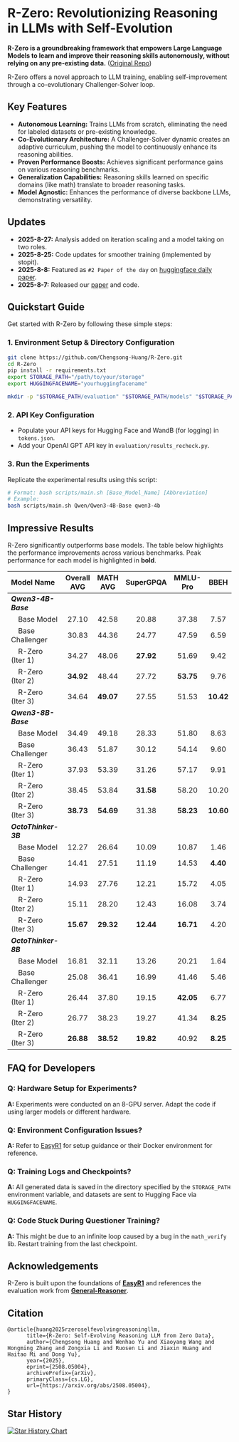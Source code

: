 # R-Zero: Revolutionizing Reasoning in LLMs with Self-Evolution

**R-Zero is a groundbreaking framework that empowers Large Language Models to learn and improve their reasoning skills autonomously, without relying on any pre-existing data.** ([Original Repo](https://github.com/Chengsong-Huang/R-Zero))

R-Zero offers a novel approach to LLM training, enabling self-improvement through a co-evolutionary Challenger-Solver loop.

## Key Features

*   **Autonomous Learning:** Trains LLMs from scratch, eliminating the need for labeled datasets or pre-existing knowledge.
*   **Co-Evolutionary Architecture:**  A Challenger-Solver dynamic creates an adaptive curriculum, pushing the model to continuously enhance its reasoning abilities.
*   **Proven Performance Boosts:** Achieves significant performance gains on various reasoning benchmarks.
*   **Generalization Capabilities:**  Reasoning skills learned on specific domains (like math) translate to broader reasoning tasks.
*   **Model Agnostic:**  Enhances the performance of diverse backbone LLMs, demonstrating versatility.

## Updates
*   **2025-8-27:** Analysis added on iteration scaling and a model taking on two roles.
*   **2025-8-25:** Code updates for smoother training (implemented by stopit).
*   **2025-8-8:** Featured as `#2 Paper of the day` on [huggingface daily paper](https://huggingface.co/papers/2508.05004).
*   **2025-8-7:** Released our [paper](https://arxiv.org/abs/2508.05004) and code.

## Quickstart Guide

Get started with R-Zero by following these simple steps:

### 1.  Environment Setup & Directory Configuration

```bash
git clone https://github.com/Chengsong-Huang/R-Zero.git
cd R-Zero
pip install -r requirements.txt
export STORAGE_PATH="/path/to/your/storage"
export HUGGINGFACENAME="yourhuggingfacename"

mkdir -p "$STORAGE_PATH/evaluation" "$STORAGE_PATH/models" "$STORAGE_PATH/generated_question" "$STORAGE_PATH/temp_results"
```

### 2.  API Key Configuration

*   Populate your API keys for Hugging Face and WandB (for logging) in `tokens.json`.
*   Add your OpenAI GPT API key in `evaluation/results_recheck.py`.

### 3. Run the Experiments

Replicate the experimental results using this script:

```bash
# Format: bash scripts/main.sh [Base_Model_Name] [Abbreviation]
# Example:
bash scripts/main.sh Qwen/Qwen3-4B-Base qwen3-4b
```

## Impressive Results

R-Zero significantly outperforms base models.  The table below highlights the performance improvements across various benchmarks.  Peak performance for each model is highlighted in **bold**.

| Model Name | Overall AVG | MATH AVG | SuperGPQA | MMLU-Pro | BBEH |
|:---|:---:|:---:|:---:|:---:|:---:|
| ***Qwen3-4B-Base*** | | | | | |
| &emsp;Base Model | 27.10 | 42.58 | 20.88 | 37.38 | 7.57 |
| &emsp;Base Challenger | 30.83 | 44.36 | 24.77 | 47.59 | 6.59 |
| &emsp;R-Zero (Iter 1) | 34.27 | 48.06 | **27.92** | 51.69 | 9.42 |
| &emsp;R-Zero (Iter 2) | **34.92** | 48.44 | 27.72 | **53.75** | 9.76 |
| &emsp;R-Zero (Iter 3) | 34.64 | **49.07** | 27.55 | 51.53 | **10.42** |
| ***Qwen3-8B-Base*** | | | | | |
| &emsp;Base Model | 34.49 | 49.18 | 28.33 | 51.80 | 8.63 |
| &emsp;Base Challenger | 36.43 | 51.87 | 30.12 | 54.14 | 9.60 |
| &emsp;R-Zero (Iter 1) | 37.93 | 53.39 | 31.26 | 57.17 | 9.91 |
| &emsp;R-Zero (Iter 2) | 38.45 | 53.84 | **31.58** | 58.20 | 10.20 |
| &emsp;R-Zero (Iter 3) | **38.73** | **54.69** | 31.38 | **58.23** | **10.60** |
| ***OctoThinker-3B*** | | | | | |
| &emsp;Base Model | 12.27 | 26.64 | 10.09 | 10.87 | 1.46 |
| &emsp;Base Challenger | 14.41 | 27.51 | 11.19 | 14.53 | **4.40** |
| &emsp;R-Zero (Iter 1) | 14.93 | 27.76 | 12.21 | 15.72 | 4.05 |
| &emsp;R-Zero (Iter 2) | 15.11 | 28.20 | 12.43 | 16.08 | 3.74 |
| &emsp;R-Zero (Iter 3) | **15.67** | **29.32** | **12.44** | **16.71** | 4.20 |
| ***OctoThinker-8B*** | | | | | |
| &emsp;Base Model | 16.81 | 32.11 | 13.26 | 20.21 | 1.64 |
| &emsp;Base Challenger | 25.08 | 36.41 | 16.99 | 41.46 | 5.46 |
| &emsp;R-Zero (Iter 1) | 26.44 | 37.80 | 19.15 | **42.05** | 6.77 |
| &emsp;R-Zero (Iter 2) | 26.77 | 38.23 | 19.27 | 41.34 | **8.25** |
| &emsp;R-Zero (Iter 3) | **26.88** | **38.52** | **19.82** | 40.92 | **8.25** |

## FAQ for Developers

### Q: Hardware Setup for Experiments?

**A:** Experiments were conducted on an 8-GPU server.  Adapt the code if using larger models or different hardware.

### Q: Environment Configuration Issues?

**A:** Refer to [EasyR1](https://github.com/hiyouga/EasyR1/tree/main) for setup guidance or their Docker environment for reference.

### Q: Training Logs and Checkpoints?

**A:** All generated data is saved in the directory specified by the `STORAGE_PATH` environment variable, and datasets are sent to Hugging Face via `HUGGINGFACENAME`.

### Q: Code Stuck During Questioner Training?

**A:** This might be due to an infinite loop caused by a bug in the `math_verify` lib.  Restart training from the last checkpoint.

## Acknowledgements

R-Zero is built upon the foundations of [**EasyR1**](https://github.com/hiyouga/EasyR1/tree/main) and references the evaluation work from [**General-Reasoner**](https://github.com/TIGER-AI-Lab/General-Reasoner).

## Citation

```
@article{huang2025rzeroselfevolvingreasoningllm,
      title={R-Zero: Self-Evolving Reasoning LLM from Zero Data}, 
      author={Chengsong Huang and Wenhao Yu and Xiaoyang Wang and Hongming Zhang and Zongxia Li and Ruosen Li and Jiaxin Huang and Haitao Mi and Dong Yu},
      year={2025},
      eprint={2508.05004},
      archivePrefix={arXiv},
      primaryClass={cs.LG},
      url={https://arxiv.org/abs/2508.05004}, 
}
```

## Star History

[![Star History Chart](https://api.star-history.com/svg?repos=Chengsong-Huang/R-Zero&type=Date)](https://star-history.com/#Chengsong-Huang/R-Zero&Date)